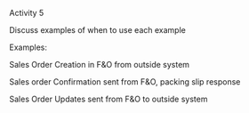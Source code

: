 Activity 5

Discuss examples of when to use each example

Examples:

Sales Order Creation in F&O from outside system

Sales order Confirmation sent from F&O, packing slip response

Sales Order Updates sent from F&O to outside system
